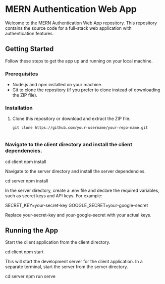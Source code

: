 # MERN Authentication Web App

Welcome to the MERN Authentication Web App repository. This repository contains the source code for a full-stack web application with authentication features.

## Getting Started

Follow these steps to get the app up and running on your local machine.

### Prerequisites

- Node.js and npm installed on your machine.
- Git to clone the repository (if you prefer to clone instead of downloading the ZIP file).

### Installation

1. Clone this repository or download and extract the ZIP file.

   ```shell
   git clone https://github.com/your-username/your-repo-name.git

   
### Navigate to the client directory and install the client dependencies.

cd client
npm install

Navigate to the server directory and install the server dependencies.

cd server
npm install

In the server directory, create a .env file and declare the required variables, such as secret keys and API keys. For example:

SECRET_KEY=your-secret-key
GOOGLE_SECRET=your-google-secret

Replace your-secret-key and your-google-secret with your actual keys.

## Running the App
Start the client application from the client directory.

cd client
npm start

This will start the development server for the client application.
In a separate terminal, start the server from the server directory.

cd server
npm run serve
